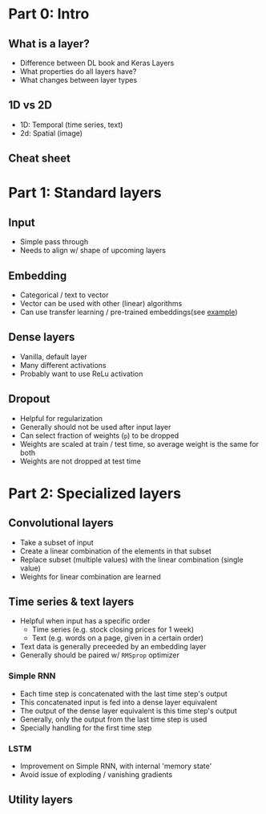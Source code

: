 # Part 0: Intro

## What is a layer?

 - Difference between DL book and Keras Layers
 - What properties do all layers have?
 - What changes between layer types

## 1D vs 2D

 - 1D: Temporal (time series, text)
 - 2d: Spatial (image)

## Cheat sheet

# Part 1: Standard layers

## Input

 - Simple pass through
 - Needs to align w/ shape of upcoming layers

## Embedding

 - Categorical / text to vector
 - Vector can be used with other (linear) algorithms
 - Can use transfer learning / pre-trained embeddings(see [example](https://blog.keras.io/using-pre-trained-word-embeddings-in-a-keras-model.html))

## Dense layers

 - Vanilla, default layer
 - Many different activations
 - Probably want to use ReLu activation

## Dropout

 - Helpful for regularization
 - Generally should not be used after input layer
 - Can select fraction of weights (`p`) to be dropped
 - Weights are scaled at train / test time, so average weight is the same for both
 - Weights are not dropped at test time

# Part 2: Specialized layers

## Convolutional layers

 - Take a subset of input
 - Create a linear combination of the elements in that subset
 - Replace subset (multiple values) with the linear combination (single value)
 - Weights for linear combination are learned

## Time series & text layers

 - Helpful when input has a specific order 
   - Time series (e.g. stock closing prices for 1 week)
   - Text (e.g. words on a page, given in a certain order)
 - Text data is generally preceeded by an embedding layer
 - Generally should be paired w/ `RMSprop` optimizer

### Simple RNN

 - Each time step is concatenated with the last time step's output
 - This concatenated input is fed into a dense layer equivalent
 - The output of the dense layer equivalent is this time step's output
 - Generally, only the output from the last time step is used
 - Specially handling for the first time step

### LSTM

 - Improvement on Simple RNN, with internal 'memory state'
 - Avoid issue of exploding / vanishing gradients

## Utility layers